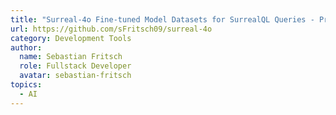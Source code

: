 ```yaml
---
title: "Surreal-4o Fine-tuned Model Datasets for SurrealQL Queries - Project to create structured datasets for OpenAI."
url: https://github.com/sFritsch09/surreal-4o
category: Development Tools
author:
  name: Sebastian Fritsch
  role: Fullstack Developer
  avatar: sebastian-fritsch
topics:
  - AI
---
```


